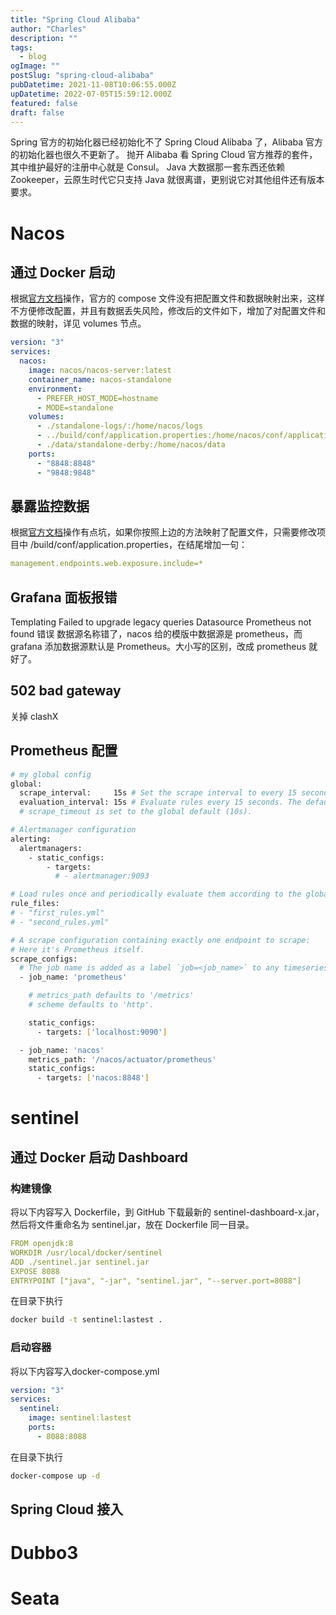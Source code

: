 ```yaml
---
title: "Spring Cloud Alibaba"
author: "Charles"
description: ""
tags:
  - blog
ogImage: ""
postSlug: "spring-cloud-alibaba"
pubDatetime: 2021-11-08T10:06:55.000Z
upDatetime: 2022-07-05T15:59:12.000Z
featured: false
draft: false
---
```


Spring 官方的初始化器已经初始化不了 Spring Cloud Alibaba 了，Alibaba 官方的初始化器也很久不更新了。
抛开 Alibaba 看 Spring Cloud 官方推荐的套件，其中维护最好的注册中心就是 Consul。
Java 大数据那一套东西还依赖 Zookeeper，云原生时代它只支持 Java 就很离谱，更别说它对其他组件还有版本要求。

# Nacos

## 通过 Docker 启动

根据[官方文档](https://nacos.io/zh-cn/docs/quick-start-docker.html)操作，官方的 compose 文件没有把配置文件和数据映射出来，这样不方便修改配置，并且有数据丢失风险，修改后的文件如下，增加了对配置文件和数据的映射，详见 volumes 节点。

```yaml
version: "3"
services:
  nacos:
    image: nacos/nacos-server:latest
    container_name: nacos-standalone
    environment:
      - PREFER_HOST_MODE=hostname
      - MODE=standalone
    volumes:
      - ./standalone-logs/:/home/nacos/logs
      - ../build/conf/application.properties:/home/nacos/conf/application.properties
      - ./data/standalone-derby:/home/nacos/data
    ports:
      - "8848:8848"
      - "9848:9848"
```

## 暴露监控数据

根据[官方文档](https://nacos.io/zh-cn/docs/monitor-guide.html)操作有点坑，如果你按照上边的方法映射了配置文件，只需要修改项目中 /build/conf/application.properties，在结尾增加一句：

```yaml
management.endpoints.web.exposure.include=*
```

## Grafana 面板报错

Templating Failed to upgrade legacy queries Datasource Prometheus not found 错误
数据源名称错了，nacos 给的模版中数据源是 prometheus，而 grafana 添加数据源默认是 Prometheus。大小写的区别，改成 prometheus 就好了。

## 502 bad gateway

关掉 clashX

## Prometheus 配置

```bash
# my global config
global:
  scrape_interval:     15s # Set the scrape interval to every 15 seconds. Default is every 1 minute.
  evaluation_interval: 15s # Evaluate rules every 15 seconds. The default is every 1 minute.
  # scrape_timeout is set to the global default (10s).

# Alertmanager configuration
alerting:
  alertmanagers:
    - static_configs:
        - targets:
          # - alertmanager:9093

# Load rules once and periodically evaluate them according to the global 'evaluation_interval'.
rule_files:
# - "first_rules.yml"
# - "second_rules.yml"

# A scrape configuration containing exactly one endpoint to scrape:
# Here it's Prometheus itself.
scrape_configs:
  # The job name is added as a label `job=<job_name>` to any timeseries scraped from this config.
  - job_name: 'prometheus'

    # metrics_path defaults to '/metrics'
    # scheme defaults to 'http'.

    static_configs:
      - targets: ['localhost:9090']

  - job_name: 'nacos'
    metrics_path: '/nacos/actuator/prometheus'
    static_configs:
      - targets: ['nacos:8848']
```

# sentinel

## 通过 Docker 启动 Dashboard

### 构建镜像

将以下内容写入 Dockerfile，到 GitHub 下载最新的 sentinel-dashboard-x.jar，然后将文件重命名为 sentinel.jar，放在 Dockerfile 同一目录。

```yaml
FROM openjdk:8
WORKDIR /usr/local/docker/sentinel
ADD ./sentinel.jar sentinel.jar
EXPOSE 8088
ENTRYPOINT ["java", "-jar", "sentinel.jar", "--server.port=8088"]
```

在目录下执行

```bash
docker build -t sentinel:lastest .
```

### 启动容器

将以下内容写入docker-compose.yml

```yaml
version: "3"
services:
  sentinel:
    image: sentinel:lastest
    ports:
      - 8088:8088
```

在目录下执行

```bash
docker-compose up -d
```

## Spring Cloud 接入

# Dubbo3

# Seata
